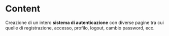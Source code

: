 # Content
Creazione di un intero **sistema di autenticazione** con diverse pagine tra cui quelle di registrazione, accesso, profilo, logout, cambio password, ecc.
